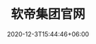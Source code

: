 ---
title: "软帝集团官网"
date: 2020-12-3T15:44:46+06:00
keywords: "武汉UI设计 武汉UI设计公司 UI设计 UX设计 UE设计"
type: portfolio
image: "images/projects/26/sofeteem-home.png"
category: ["PC/官网"]
project_images: ["images/projects/26/01.png"]
weight: 128
---